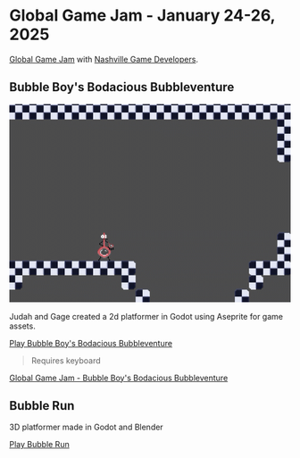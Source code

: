 # Global Game Jam - January 24-26, 2025

[Global Game Jam](https://www.meetup.com/nashgamedev/events/305578049/?eventOrigin=group_upcoming_events) with [Nashville Game Developers](https://nashgame.dev/).

## Bubble Boy's Bodacious Bubbleventure

![Bubble Boy's Bodacious Bubbleventure](docs/bubble-boy.gif)

Judah and Gage created a 2d platformer in Godot using Aseprite for game assets.

[Play Bubble Boy's Bodacious Bubbleventure](https://home-gamejam.github.io/global-gamejam-202501/bubbleboy/)

> Requires keyboard

[Global Game Jam - Bubble Boy's Bodacious Bubbleventure](https://globalgamejam.org/games/2025/bubble-boys-bodacious-bubbleventure-1)

## Bubble Run

3D platformer made in Godot and Blender

[Play Bubble Run](https://home-gamejam.github.io/global-gamejam-202501/bubblerun/)
